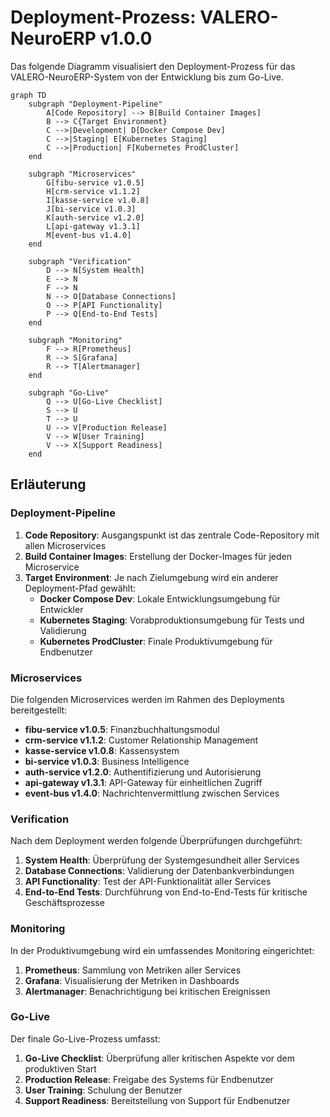 # Deployment-Prozess: VALERO-NeuroERP v1.0.0

Das folgende Diagramm visualisiert den Deployment-Prozess für das VALERO-NeuroERP-System von der Entwicklung bis zum Go-Live.

```mermaid
graph TD
    subgraph "Deployment-Pipeline"
        A[Code Repository] --> B[Build Container Images]
        B --> C{Target Environment}
        C -->|Development| D[Docker Compose Dev]
        C -->|Staging| E[Kubernetes Staging]
        C -->|Production| F[Kubernetes ProdCluster]
    end

    subgraph "Microservices"
        G[fibu-service v1.0.5]
        H[crm-service v1.1.2]
        I[kasse-service v1.0.8]
        J[bi-service v1.0.3]
        K[auth-service v1.2.0]
        L[api-gateway v1.3.1]
        M[event-bus v1.4.0]
    end

    subgraph "Verification"
        D --> N[System Health]
        E --> N
        F --> N
        N --> O[Database Connections]
        O --> P[API Functionality]
        P --> Q[End-to-End Tests]
    end

    subgraph "Monitoring"
        F --> R[Prometheus]
        R --> S[Grafana]
        R --> T[Alertmanager]
    end

    subgraph "Go-Live"
        Q --> U[Go-Live Checklist]
        S --> U
        T --> U
        U --> V[Production Release]
        V --> W[User Training]
        V --> X[Support Readiness]
    end
```

## Erläuterung

### Deployment-Pipeline

1. **Code Repository**: Ausgangspunkt ist das zentrale Code-Repository mit allen Microservices
2. **Build Container Images**: Erstellung der Docker-Images für jeden Microservice
3. **Target Environment**: Je nach Zielumgebung wird ein anderer Deployment-Pfad gewählt:
   - **Docker Compose Dev**: Lokale Entwicklungsumgebung für Entwickler
   - **Kubernetes Staging**: Vorabproduktionsumgebung für Tests und Validierung
   - **Kubernetes ProdCluster**: Finale Produktivumgebung für Endbenutzer

### Microservices

Die folgenden Microservices werden im Rahmen des Deployments bereitgestellt:
- **fibu-service v1.0.5**: Finanzbuchhaltungsmodul
- **crm-service v1.1.2**: Customer Relationship Management
- **kasse-service v1.0.8**: Kassensystem
- **bi-service v1.0.3**: Business Intelligence
- **auth-service v1.2.0**: Authentifizierung und Autorisierung
- **api-gateway v1.3.1**: API-Gateway für einheitlichen Zugriff
- **event-bus v1.4.0**: Nachrichtenvermittlung zwischen Services

### Verification

Nach dem Deployment werden folgende Überprüfungen durchgeführt:
1. **System Health**: Überprüfung der Systemgesundheit aller Services
2. **Database Connections**: Validierung der Datenbankverbindungen
3. **API Functionality**: Test der API-Funktionalität aller Services
4. **End-to-End Tests**: Durchführung von End-to-End-Tests für kritische Geschäftsprozesse

### Monitoring

In der Produktivumgebung wird ein umfassendes Monitoring eingerichtet:
1. **Prometheus**: Sammlung von Metriken aller Services
2. **Grafana**: Visualisierung der Metriken in Dashboards
3. **Alertmanager**: Benachrichtigung bei kritischen Ereignissen

### Go-Live

Der finale Go-Live-Prozess umfasst:
1. **Go-Live Checklist**: Überprüfung aller kritischen Aspekte vor dem produktiven Start
2. **Production Release**: Freigabe des Systems für Endbenutzer
3. **User Training**: Schulung der Benutzer
4. **Support Readiness**: Bereitstellung von Support für Endbenutzer 